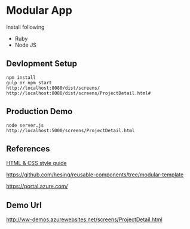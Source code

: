 # Modular App

Install following

- Ruby
- Node JS

## Devlopment Setup

```
npm install
gulp or npm start
http://localhost:8080/dist/screens/
http://localhost:8080/dist/screens/ProjectDetail.html#
```

## Production Demo

```
node server.js
http://localhost:5000/screens/ProjectDetail.html
```

## References

[HTML & CSS style guide](http://codeguide.co/)

https://github.com/hesing/reusable-components/tree/modular-template

https://portal.azure.com/

## Demo Url

http://ww-demos.azurewebsites.net/screens/ProjectDetail.html
